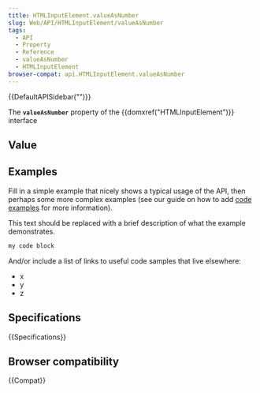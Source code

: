 ```yaml
---
title: HTMLInputElement.valueAsNumber
slug: Web/API/HTMLInputElement/valueAsNumber
tags:
  - API
  - Property
  - Reference
  - valueAsNumber
  - HTMLInputElement
browser-compat: api.HTMLInputElement.valueAsNumber
---
```

{{DefaultAPISidebar("")}}

The **`valueAsNumber`** property of the {{domxref("HTMLInputElement")}} interface 

## Value



## Examples

Fill in a simple example that nicely shows a typical usage of the API, then perhaps some more complex examples (see our guide on how to add [code examples](/en-US/docs/MDN/Contribute/Structures/Code_examples) for more information).

This text should be replaced with a brief description of what the example demonstrates.

```js
my code block
```

And/or include a list of links to useful code samples that live elsewhere:

*   x
*   y
*   z

## Specifications

{{Specifications}}

## Browser compatibility

{{Compat}}


